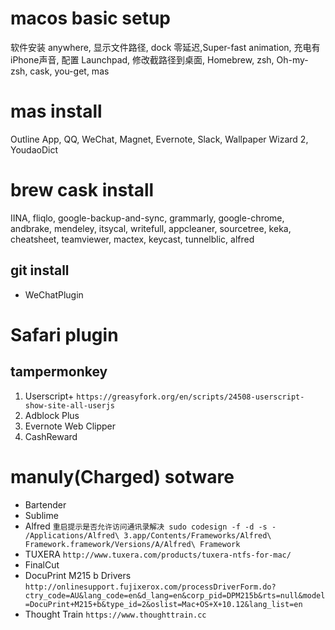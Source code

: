 # macos basic setup
软件安装 anywhere, 显示文件路径, dock 零延迟,Super-fast animation, 充电有iPhone声音, 配置 Launchpad, 修改截路径到桌面, Homebrew, zsh, Oh-my-zsh, cask, you-get, mas

# mas install
Outline App, QQ, WeChat, Magnet, Evernote, Slack, Wallpaper Wizard 2, YoudaoDict 

# brew cask install
IINA, fliqlo, google-backup-and-sync, grammarly, google-chrome, andbrake, mendeley, itsycal, writefull, appcleaner, sourcetree, keka, cheatsheet, teamviewer, mactex, keycast, tunnelblic, alfred  

## git install
- WeChatPlugin

# Safari plugin 
## tampermonkey
1. Userscript+
`https://greasyfork.org/en/scripts/24508-userscript-show-site-all-userjs`
2. Adblock Plus
3. Evernote Web Clipper
4. CashReward

# manuly(Charged) sotware
- Bartender
- Sublime
- Alfred `重启提示是否允许访问通讯录解决
sudo codesign -f -d -s - /Applications/Alfred\ 3.app/Contents/Frameworks/Alfred\ Framework.framework/Versions/A/Alfred\ Framework`
- TUXERA `http://www.tuxera.com/products/tuxera-ntfs-for-mac/`
- FinalCut
- DocuPrint M215 b Drivers `http://onlinesupport.fujixerox.com/processDriverForm.do?ctry_code=AU&lang_code=en&d_lang=en&corp_pid=DPM215b&rts=null&model=DocuPrint+M215+b&type_id=2&oslist=Mac+OS+X+10.12&lang_list=en`
- Thought Train `https://www.thoughttrain.cc`
